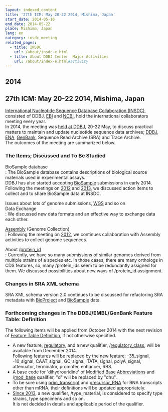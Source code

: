 ```yaml
---
layout: indexed_content
title: '27th ICM: May 20-22 2014, Mishima, Japan'
start_date: 2014-05-10
end_date: 2014-05-22
place: Mishima, Japan
lang: en
category: insdc_meeting
related_pages:
  - title: INSDC
    url: /about/insdc-e.html
  - title: About DDBJ Center  Major Activities
    url: /about/index-e.html#activity
---
```


## 2014  <a name="2014"></a>

## 27th ICM: May 20-22 2014, Mishima, Japan

[International Nucleotide Sequence Database Collaboration
(INSDC)](https://www.insdc.org/), consisted of DDBJ,
[EBI](https://www.ebi.ac.uk/) and [NCBI](https://www.ncbi.nlm.nih.gov/),
hold the international collaborators meeting every year.  
In 2014, the meeting was [held at DDBJ](/news/en/2014-05-20-e.html), 20-22
May, to discuss practical matters to maintain and update nucleotide
sequence data archives; [DDBJ](/index-e.html),
[ENA](https://www.ebi.ac.uk/ena/),
[GenBank](https://www.ncbi.nlm.nih.gov/genbank/index.html), 
Sequence Read Archive (SRA) and Trace Archive.  
The outcomes of the meeting are summarized below.

### The Items; Discussed and To Be Studied

BioSample database  
:  The BioSample database contains descriptions of biological source materials used in experimental assays.  
    DDBJ has also started accepting [BioSample](/biosample/index-e.html) submissions in early 2014.  
     Following the meetings on [2012](/activities/insdc_meeting/2012-e.html) and [2013](/activities/insdc_meeting/2013-e.html), 
    we discussed action items to collect and to share BioSample data at INSDC.

Issues about lots of genome submissions, [WGS](/ddbj/wgs-e.html) and so on  
Data Exchange  
:  We discussed new data formats and an effective way to exchange data each other.

[Assembly](https://www.ncbi.nlm.nih.gov/assembly/) (Genome Collection)  
:  Following the meeting on [2012](/activities/insdc_meeting/2012-e.html), we continues collaboration with Assembly activities to collect genome sequences.

About /[protein_id](/ddbj/qualifiers-e.html#protein_id)  
:  Currently, we have so many submissions of similar genomes derived from multiple strains of a species etc. In those cases, there are many orthologs in CDS features, so, many /protein\_ids seem to be redundantly assigned for them. We discussed possibilities about new ways of /protein\_id assignment.

### Changes in SRA XML schema

SRA XML schema version 2.0 continues to be discussed for refactoring SRA metadata with [BioProject](/bioproject/index-e.html) and [BioSample](/biosample/index-e.html) data.

### Forthcoming changes in The DDBJ/EMBL/GenBank Feature Table: Definition  <a name="2014-ft"></a>

The following items will be applied from October 2014 with the next revision of [Feature Table Definition](/ddbj/feature-table-e.html), if not otherwise specified.

-   A new feature, [regulatory](/ddbj/features-e.html#regulatory), and a
    new qualifier,
    /[regulatory_class](/ddbj/qualifiers-e.html#regulatory_class), will 
    be available from December 2014.  
    Following features will be replaced by the new feature; -35_signal, -10_signal, CAAT_signal, GC_signal, 
    TATA_signal, polyA_signal, attenuator, terminator, promoter, enhancer, RBS.
-   A base code for 'dihydrouridine' of [Modified Base Abbreviations](/ddbj/code-e.html#nucleotide-2) and
    /[mod_base](/ddbj/qualifiers-e.html#mod_base) qualifier, "d" will be replaced by "dhu".  
-   To be sure using 
    [prim_transcript](/ddbj/feature-table-e.html#prim_transcript) and 
    [precursor_RNA](/ddbj/feature-table-e.html#precursor_RNA) for RNA 
    transcripts other than mRNA, their definitions will be updated appropriately. 
-   [Since 2013](/activities/insdc_meeting/2013-e.html), a new qualifier, 
    /type_material, is  considered to specify type strains, type specimens and so on.  
    It is not decided in details and applicable period of the qualifier.  
